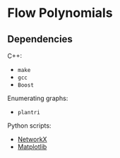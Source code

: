 # Flow Polynomials

## Dependencies

C++:

- `make`
- `gcc`
- `Boost`

Enumerating graphs:

- `plantri`

Python scripts:

- [NetworkX](https://networkx.org/)
- [Matplotlib](https://matplotlib.org/)
